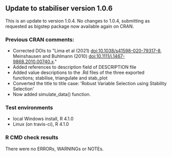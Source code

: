 ## Update to stabiliser version 1.0.6

This is an update to version 1.0.4.
No changes to 1.0.4, submitting as requested as bigstep package now available again on CRAN. 

### Previous CRAN comments:

* Corrected DOIs to "Lima et al (2021) <doi:10.1038/s41598-020-79317-8>, Meinshausen and Buhlmann (2010) <doi:10.1111/j.1467-9868.2010.00740.x>."
* Added references to description field of DESCRIPTION file
* Added value descriptions to the .Rd files of the three exported functions; stabilise, triangulate and stab_plot
* Converted the title to title case: 'Robust Variable Selection using Stability Selection'
* Now added simulate_data() function. 

### Test environments
* local Windows install, R 4.1.0
* Linux (on travis-ci), R 4.1.0

### R CMD check results
There were no ERRORs, WARNINGs or NOTEs. 
